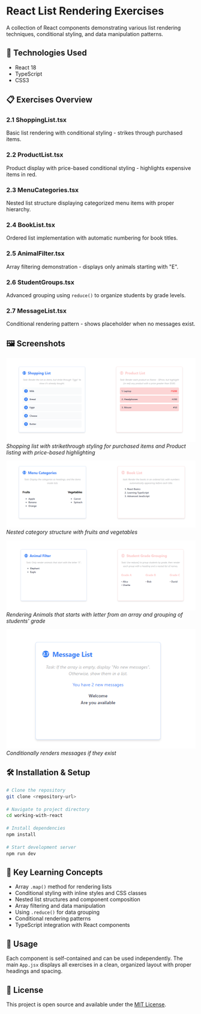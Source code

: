 # React List Rendering Exercises

A collection of React components demonstrating various list rendering techniques, conditional styling, and data manipulation patterns.

## 🚀 Technologies Used

-   React 18
-   TypeScript
-   CSS3

## 📋 Exercises Overview

### 2.1 ShoppingList.tsx

Basic list rendering with conditional styling - strikes through purchased items.

### 2.2 ProductList.tsx

Product display with price-based conditional styling - highlights expensive items in red.

### 2.3 MenuCategories.tsx

Nested list structure displaying categorized menu items with proper hierarchy.

### 2.4 BookList.tsx

Ordered list implementation with automatic numbering for book titles.

### 2.5 AnimalFilter.tsx

Array filtering demonstration - displays only animals starting with "E".

### 2.6 StudentGroups.tsx

Advanced grouping using `reduce()` to organize students by grade levels.

### 2.7 MessageList.tsx

Conditional rendering pattern - shows placeholder when no messages exist.

## 🖼️ Screenshots

![Shopping and Product List Components](./src/assets/shopping.png)
_Shopping list with strikethrough styling for purchased items and Product listing with price-based highlighting_

![Menu Categories and Book List Components](./src/assets/book-list.png)  
_Nested category structure with fruits and vegetables_

![Animal Filter and Student Groups Components](./src/assets/animal-filter.png)
_Rendering Animals that starts with letter from an array and grouping of students' grade_

![Message List Component](./src/assets/message-list.png)
_Conditionally renders messages if they exist_

## 🛠️ Installation & Setup

```bash
# Clone the repository
git clone <repository-url>

# Navigate to project directory
cd working-with-react

# Install dependencies
npm install

# Start development server
npm run dev
```

## 🎯 Key Learning Concepts

-   Array `.map()` method for rendering lists
-   Conditional styling with inline styles and CSS classes
-   Nested list structures and component composition
-   Array filtering and data manipulation
-   Using `.reduce()` for data grouping
-   Conditional rendering patterns
-   TypeScript integration with React components

## 📝 Usage

Each component is self-contained and can be used independently. The main `App.jsx` displays all exercises in a clean, organized layout with proper headings and spacing.

## 📄 License

This project is open source and available under the [MIT License](LICENSE).
